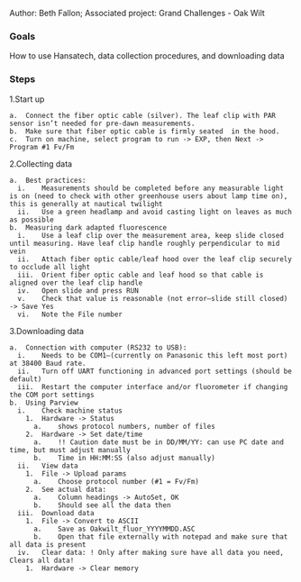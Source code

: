 Author: Beth Fallon; Associated project: Grand Challenges - Oak Wilt

### Goals

How to use Hansatech, data collection procedures, and downloading data

### Steps

1.Start up

    a.  Connect the fiber optic cable (silver). The leaf clip with PAR sensor isn’t needed for pre-dawn measurements.
    b.  Make sure that fiber optic cable is firmly seated  in the hood. 
    c.  Turn on machine, select program to run -> EXP, then Next -> Program #1 Fv/Fm

2.Collecting data

    a.  Best practices:
      i.    Measurements should be completed before any measurable light is on (need to check with other greenhouse users about lamp time on), this is generally at nautical twilight
      ii.   Use a green headlamp and avoid casting light on leaves as much as possible
    b.  Measuring dark adapted fluorescence
      i.    Use a leaf clip over the measurement area, keep slide closed until measuring. Have leaf clip handle roughly perpendicular to mid vein
      ii.   Attach fiber optic cable/leaf hood over the leaf clip securely to occlude all light
      iii.  Orient fiber optic cable and leaf hood so that cable is aligned over the leaf clip handle
      iv.   Open slide and press RUN
      v.    Check that value is reasonable (not error—slide still closed) -> Save Yes
      vi.   Note the File number

3.Downloading data

    a.  Connection with computer (RS232 to USB): 
      i.    Needs to be COM1—(currently on Panasonic this left most port) at 38400 Baud rate. 
      ii.   Turn off UART functioning in advanced port settings (should be default)
      iii.  Restart the computer interface and/or fluorometer if changing the COM port settings
    b.  Using Parview
      i.    Check machine status
        1.  Hardware -> Status
          a.    shows protocol numbers, number of files
        2.  Hardware -> Set date/time
          a.    !! Caution date must be in DD/MM/YY: can use PC date and time, but must adjust manually
          b.    Time in HH:MM:SS (also adjust manually)
      ii.   View data
        1.  File -> Upload params
          a.    Choose protocol number (#1 = Fv/Fm)
        2.  See actual data:
          a.    Column headings -> AutoSet, OK
          b.    Should see all the data then
      iii.  Download data
        1.  File -> Convert to ASCII
          a.    Save as Oakwilt_fluor_YYYYMMDD.ASC
          b.    Open that file externally with notepad and make sure that all data is present
      iv.   Clear data: ! Only after making sure have all data you need, Clears all data!
        1.  Hardware -> Clear memory
